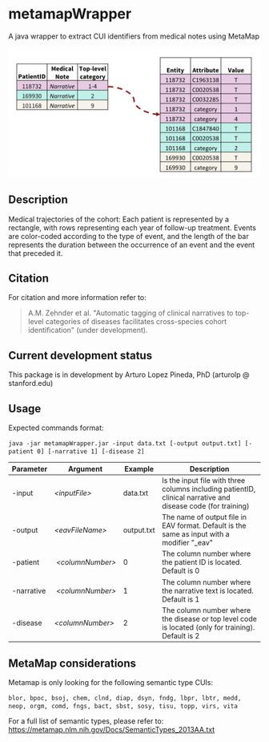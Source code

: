 # metamapWrapper

A java wrapper to extract CUI identifiers from medical notes using MetaMap

![GitHub Logo](/MMWrapper.png)

## Description
Medical trajectories of the cohort: Each patient is represented by a rectangle, with rows representing each year of follow-up treatment. Events are color-coded according to the type of event, and the length of the bar represents the duration between the occurrence of an event and the event that preceded it.

## Citation
For citation and more information refer to:

>A.M. Zehnder et al. "Automatic tagging of clinical narratives to top-level categories of diseases facilitates cross-species cohort identification" (under development).


## Current development status
This package is in development by Arturo Lopez Pineda, PhD (arturolp @ stanford.edu)


## Usage

Expected commands format: 
```
java -jar metamapWrapper.jar -input data.txt [-output output.txt] [-patient 0] [-narrative 1] [-disease 2]
```

|Parameter|Argument|Example|Description|
|-------------|-------------|-------------|-------------|
| -input | *\<inputFile>* | data.txt | Is the input file with three columns including patientID, clinical narrative and disease code (for training)|
| -output | *\<eavFileName>* | output.txt | The name of output file in EAV format. Default is the same as input with a modifier "_eav" |
| -patient | *\<columnNumber>* | 0 | The column number where the patient ID is located. Default is 0|
| -narrative | *\<columnNumber>* | 1 | The column number where the narrative text is located. Default is 1 |
| -disease | *\<columnNumber>* | 2 | The column number where the disease or top level code is located (only for training). Default is 2 |

## MetaMap considerations
Metamap is only looking for the following semantic type CUIs: 
```
blor, bpoc, bsoj, chem, clnd, diap, dsyn, fndg, lbpr, lbtr, medd, neop,	orgm, comd, fngs, bact, sbst, sosy, tisu, topp, virs, vita
```

For a full list of semantic types, please refer to:
https://metamap.nlm.nih.gov/Docs/SemanticTypes_2013AA.txt
